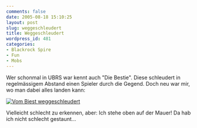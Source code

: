 ```yaml
---
comments: false
date: 2005-08-18 15:10:25
layout: post
slug: weggeschleudert
title: Weggeschleudert
wordpress_id: 481
categories:
- Blackrock Spire
- Fun
- Mobs
---
```


Wer schonmal in UBRS war kennt auch "Die Bestie". Diese schleudert in regelmässigem Abstand einen Spieler durch die Gegend. Doch neu war mir, wo man dabei alles landen kann:

[![Vom Biest weggeschleudert](http://photos23.flickr.com/35016399_8ee2887e40.jpg)](http://www.flickr.com/photos/walsweer/35016399/)

Vielleicht schlecht zu erkennen, aber: Ich stehe oben auf der Mauer! Da hab ich nicht schlecht gestaunt...
